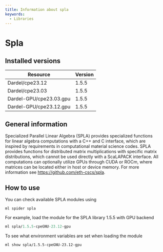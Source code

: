```yaml
---
title: Information about spla
keywords:
  - Libraries
---
```

# Spla

## Installed versions

| Resource | Version |
|---|---|
| Dardel/cpe23.12 | 1.5.5 |
| Dardel/cpe23.03 | 1.5.5 |
| Dardel-GPU/cpe23.03.gpu | 1.5.5 |
| Dardel-GPU/cpe23.12.gpu | 1.5.5 |

## General information

Specialized Parallel Linear Algebra (SPLA) provides specialized functions for linear algebra computations with a C++ and C interface, which are inspired by requirements in computational material science codes. SPLA provides functions for distributed matrix multiplications with specific matrix distributions, which cannot be used directly with a ScaLAPACK interface. All computations can optionally utilize GPUs through CUDA or ROCm, where matrices can be located either in host or device memory. For more information see https://github.com/eth-cscs/spla.

## How to use

You can check available SPLA modules using
```
ml spider spla
```
For example, load the module for the SPLA library 1.5.5 with GPU backend
```ml PDC/<version>
ml spla/1.5.5-cpeGNU-23.12-gpu
```
To see what environment variables are set when loading the module
```
ml show spla/1.5.5-cpeGNU-23.12-gpu
```

